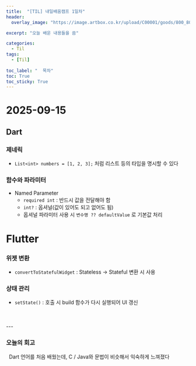 ```yaml
---
title:  "[TIL] 내일배움캠프 1일차"
header:
  overlay_image: "https://image.artbox.co.kr/upload/C00001/goods/800_800/818/230525003912818.jpg?s=/goods/org/818/230525003912818.jpg"

excerpt: "오늘 배운 내용들을 씀"

categories:
  - Til
tags:
  - [Til]
    
toc_label: "  목차"
toc: True
toc_sticky: True
---
```


# 2025-09-15

## Dart

### 제네릭
- `List<int> numbers = [1, 2, 3];` 처럼 리스트 등의 타입을 명시할 수 있다

### 함수와 파라미터
- Named Parameter
  - `required int` : 반드시 값을 전달해야 함
  - `int?` : 옵셔널(값이 있어도 되고 없어도 됨)
  - 옵셔널 파라미터 사용 시 `변수명 ?? defaultValue` 로 기본값 처리

# Flutter

### 위젯 변환
- `convertToStatefulWidget` : Stateless → Stateful 변환 시 사용

### 상태 관리
- `setState()` : 호출 시 build 함수가 다시 실행되어 UI 갱신

<br>
<br>
---

### 오늘의 회고

&nbsp; Dart 언어를 처음 배웠는데, C / Java와 문법이 비슷해서 익숙하게 느껴졌다
